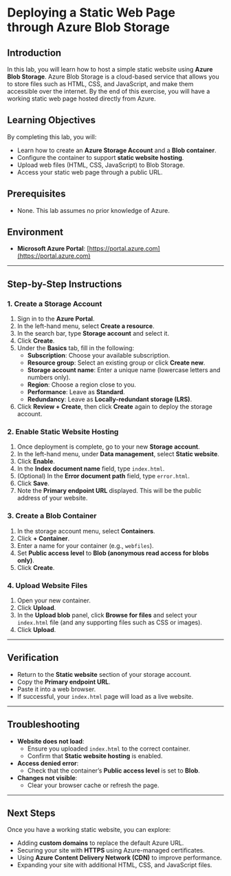 # Deploying a Static Web Page through Azure Blob Storage

## Introduction
In this lab, you will learn how to host a simple static website using **Azure Blob Storage**. Azure Blob Storage is a cloud-based service that allows you to store files such as HTML, CSS, and JavaScript, and make them accessible over the internet. By the end of this exercise, you will have a working static web page hosted directly from Azure.

## Learning Objectives
By completing this lab, you will:
- Learn how to create an **Azure Storage Account** and a **Blob container**.
- Configure the container to support **static website hosting**.
- Upload web files (HTML, CSS, JavaScript) to Blob Storage.
- Access your static web page through a public URL.

## Prerequisites
- None. This lab assumes no prior knowledge of Azure.

## Environment
- **Microsoft Azure Portal**: [https://portal.azure.com](https://portal.azure.com)

---

## Step-by-Step Instructions

### 1. Create a Storage Account
1. Sign in to the **Azure Portal**.
2. In the left-hand menu, select **Create a resource**.
3. In the search bar, type **Storage account** and select it.
4. Click **Create**.
5. Under the **Basics** tab, fill in the following:
   - **Subscription**: Choose your available subscription.
   - **Resource group**: Select an existing group or click **Create new**.
   - **Storage account name**: Enter a unique name (lowercase letters and numbers only).
   - **Region**: Choose a region close to you.
   - **Performance**: Leave as **Standard**.
   - **Redundancy**: Leave as **Locally-redundant storage (LRS)**.
6. Click **Review + Create**, then click **Create** again to deploy the storage account.

### 2. Enable Static Website Hosting
1. Once deployment is complete, go to your new **Storage account**.
2. In the left-hand menu, under **Data management**, select **Static website**.
3. Click **Enable**.
4. In the **Index document name** field, type `index.html`.
5. (Optional) In the **Error document path** field, type `error.html`.
6. Click **Save**.
7. Note the **Primary endpoint URL** displayed. This will be the public address of your website.

### 3. Create a Blob Container
1. In the storage account menu, select **Containers**.
2. Click **+ Container**.
3. Enter a name for your container (e.g., `webfiles`).
4. Set **Public access level** to **Blob (anonymous read access for blobs only)**.
5. Click **Create**.

### 4. Upload Website Files
1. Open your new container.
2. Click **Upload**.
3. In the **Upload blob** panel, click **Browse for files** and select your `index.html` file (and any supporting files such as CSS or images).
4. Click **Upload**.

---

## Verification
- Return to the **Static website** section of your storage account.
- Copy the **Primary endpoint URL**.
- Paste it into a web browser.
- If successful, your `index.html` page will load as a live website.

---

## Troubleshooting
- **Website does not load**:
  - Ensure you uploaded `index.html` to the correct container.
  - Confirm that **Static website hosting** is enabled.
- **Access denied error**:
  - Check that the container’s **Public access level** is set to **Blob**.
- **Changes not visible**:
  - Clear your browser cache or refresh the page.

---

## Next Steps
Once you have a working static website, you can explore:
- Adding **custom domains** to replace the default Azure URL.
- Securing your site with **HTTPS** using Azure-managed certificates.
- Using **Azure Content Delivery Network (CDN)** to improve performance.
- Expanding your site with additional HTML, CSS, and JavaScript files.
